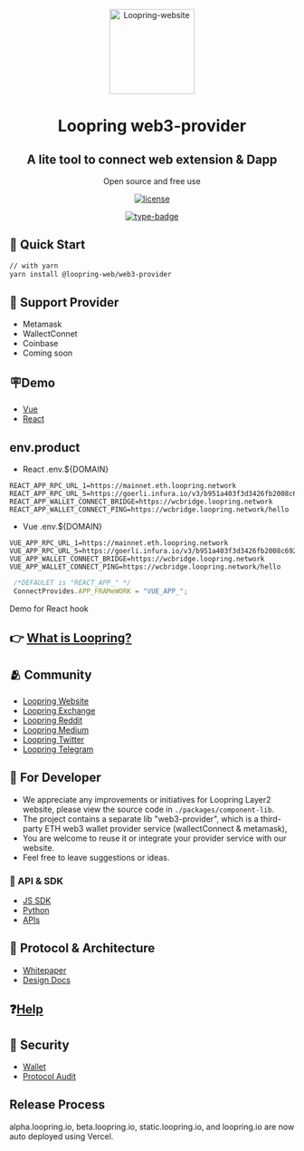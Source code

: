 <p align="center" >
  <a href="https://github.com/Loopring/loopring-web-v2" rel="noopener" target="_blank"><img width="150" src="https://loopring.org/images/logo.svg" alt="Loopring-website"></a>
</p>


<h1 align="center">Loopring web3-provider</h1>
<div align="center">
<h2>A lite tool to connect web extension & Dapp</h2>
<p>Open source and free use</p>

[![license](https://img.shields.io/badge/license-MIT-blue)](https://github.com/Loopring/loopring-web-v2/master/LICENSE)

[![type-badge](https://img.shields.io/npm/types/react-data-grid)](https://www.npmjs.com/package/react-data-grid)

</div>

## 🚀 Quick Start

```bash
// with yarn
yarn install @loopring-web/web3-provider
```
## 🛒 Support Provider 
 - Metamask
 - WallectConnet
 - Coinbase
 - Coming soon

## 🪧Demo
 - [Vue](https://codesandbox.io/s/vue-8nco78)
 - [React](https://codesandbox.io/s/react-4v50ft)
## env.product
 - React  .env.${DOMAIN}
```.env.product
REACT_APP_RPC_URL_1=https://mainnet.eth.loopring.network
REACT_APP_RPC_URL_5=https://goerli.infura.io/v3/b951a403f3d3426fb2008c6923254dbc
REACT_APP_WALLET_CONNECT_BRIDGE=https://wcbridge.loopring.network
REACT_APP_WALLET_CONNECT_PING=https://wcbridge.loopring.network/hello
```
 - Vue  .env.${DOMAIN}
```.env.product
VUE_APP_RPC_URL_1=https://mainnet.eth.loopring.network
VUE_APP_RPC_URL_5=https://goerli.infura.io/v3/b951a403f3d3426fb2008c6923254dbc
VUE_APP_WALLET_CONNECT_BRIDGE=https://wcbridge.loopring.network
VUE_APP_WALLET_CONNECT_PING=https://wcbridge.loopring.network/hello
```
```ts
 /*DEFAULET is "REACT_APP_" */ 
 ConnectProvides.APP_FRAMeWORK = "VUE_APP_";
```
Demo for React hook

## 👉 [What is Loopring?](https://loopring.org/#/)

## 🫂 Community
- [Loopring Website](https://loopring.org/)
- [Loopring Exchange](https://loopring.io/#/layer2)
- [Loopring Reddit](https://www.reddit.com/r/loopringorg/)
- [Loopring Medium](https://medium.com/loopring-protocol)
- [Loopring Twitter](https://twitter.com/loopringorg)
- [Loopring Telegram](https://t.me/loopring_en)


## 👺 For Developer
- We appreciate any improvements or initiatives for Loopring Layer2 website, please view the source code in `./packages/component-lib`.
- The project contains a separate lib "web3-provider", which is a third-party ETH web3 wallet provider service (wallectConnect & metamask),
- You are welcome to reuse it or integrate your provider service with our website.
- Feel free to leave suggestions or ideas.

### 📒 API & SDK
- [JS SDK](https://loopring.github.io/loopring_sdk)
- [Python](https://github.com/Loopring/hello_loopring)
- [APIs](https://docs.loopring.io/en/)


## 🙋 Protocol & Architecture

- [Whitepaper](https://loopring.org/resources/en_whitepaper.pdf)
- [Design Docs](https://github.com/LoopringSecondary/docs/wiki/Loopring3_Design)

## ❓[Help](https://loopring.io/#/newticket)

## 🔑 Security

- [Wallet](https://security.loopring.io/)
- [Protocol Audit](https://loopring.org/resources/loopring1.0_audit.pdf)

## Release Process
alpha.loopring.io, beta.loopring.io, static.loopring.io, and loopring.io are now auto deployed using Vercel.
